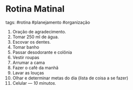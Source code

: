 # Rotina Matinal
tags: #rotina #planejamento #organização 

1. Oração de agradecimento.
2. Tomar 250 ml de água.
3. Escovar os dentes.
4. Tomar banho
5. Passar desodorante e colônia
6. Vestir roupas
7. Arrumar a cama
8. Fazer o café da manhã
9. Lavar as louças
10. Olhar e determinar metas do dia (lista de coisa a se fazer)
11. Celular — _10 minutos._